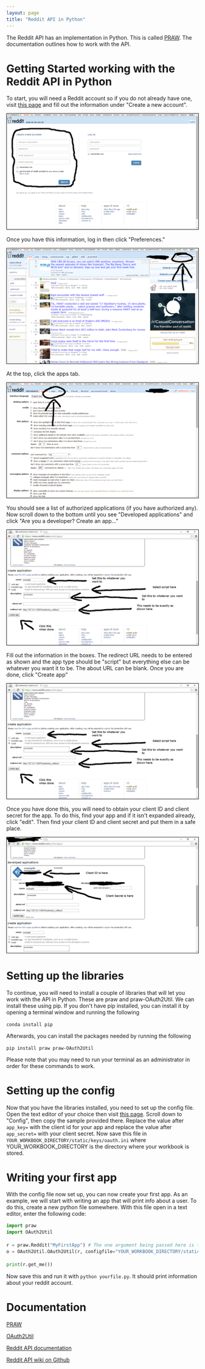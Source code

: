 ```yaml
---
layout: page
title: "Reddit API in Python"
---
```


The Reddit API has an implementation in Python. This is called [PRAW](https://praw.readthedocs.org/en/stable/).
The documentation outlines how to work with the API.

# Getting Started working with the Reddit API in Python

To start, you will need a Reddit account so if you do not already have one, visit [this page](https://www.reddit.com/login)
and fill out the information under "Create a new account".

<img src="reddit-signup-page.png" style="border: solid 1px black;" />

Once you have this information, log in then click "Preferences."

<img src="reddit-prefs-link.png" style="border: solid 1px black;" />

At the top, click the apps tab.

<img src="reddit-apps-link.png" style="border: solid 1px black;" />

You should see a list of authorized applications (if you have authorized any).
Now scroll down to the bottom until you see "Developed applications" and click "Are you a developer? Create an app..."

<img src="reddit-app-reg.png" style="border: solid 1px black;" />

Fill out the information in the boxes. The redirect URL needs to be entered as shown and the app type
should be "script" but everything else can be whatever you want it to be. The about URL can be blank.
Once you are done, click "Create app"

<img src="reddit-app-reg.png" style="border: solid 1px black;" />

Once you have done this, you will need to obtain your client ID and client secret for the app.
To do this, find your app and if it isn't expanded already, click "edit". Then find your client
ID and client secret and put them in a safe place.

<img src="reddit-creds.png" style="border: solid 1px black;" />

# Setting up the libraries

To continue, you will need to install a couple of libraries that will let you work with the
API in Python. These are praw and praw-OAuth2Util. We can install these using pip. If you
don't have pip installed, you can install it by opening a terminal window and running the following

```conda install pip```

Afterwards, you can install the packages needed by running the following

```pip install praw praw-OAuth2Util```

Please note that you may need to run your terminal as an administrator in order for these commands
to work.

# Setting up the config

Now that you have the libraries installed, you need to set up the config file. Open the text editor
of your choice then visit [this page](https://github.com/SmBe19/praw-OAuth2Util/blob/master/OAuth2Util/README.md).
Scroll down to "Config", then copy the sample provided there. Replace the value after `app_key=` with the client id for
your app and replace the value after `app_secret=` with your client secret. Now save this file in `YOUR_WORKBOOK_DIRECTORY/static/keys/oauth.ini`
where YOUR_WORKBOOK_DIRECTORY is the directory where your workbook is stored.

# Writing your first app

With the config file now set up, you can now create your first app. As an example, we will start with writing an app that will print info
about a user. To do this, create a new python file somewhere. With this file open in a text editor, enter the following code:

```python
import praw
import OAuth2Util

r = praw.Reddit("MyFirstApp") # The one argument being passed here is the user agent string
o = OAuth2Util.OAuth2Util(r, configfile="YOUR_WORKBOOK_DIRECTORY/static/keys/oauth.ini") #if you are working within the workbook directory, change configfile to ../static/keys/oauth.ini

print(r.get_me())
```

Now save this and run it with `python yourfile.py`. It should print information about your reddit account.

# Documentation

[PRAW](https://praw.readthedocs.org/en/stable/index.html)

[OAuth2Util](https://github.com/SmBe19/praw-OAuth2Util)

[Reddit API documentation](https://www.reddit.com/dev/api)

[Reddit API wiki on Github](https://github.com/reddit/reddit/wiki)

